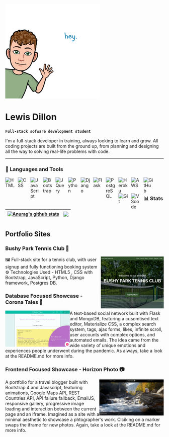 <img alt="Bitmoji" width="300px" style="padding-right:10px;" src="static/img/bitmoji_hey.png" />

<!--
**LewisMDillon/LewisMDillon** is a ✨ _special_ ✨ repository because its `README.md` (this file) appears on your GitHub profile.

Here are some ideas to get you started:

- 🔭 I’m currently working on ...
- 🌱 I’m currently learning ...
- 👯 I’m looking to collaborate on ...
- 🤔 I’m looking for help with ...
- 💬 Ask me about ...
- 📫 How to reach me: ...
- 😄 Pronouns: ...
- ⚡ Fun fact: ...
-->
 # Lewis Dillon

**`Full-stack sofware development student`**

I'm a full-stack developer in training, always looking to learn and grow. All coding projects are built from the ground up, from planning and designing all the way to solving real-life problems with code.

---

### 🧰 Languages and Tools

<img align="left" alt="HTML" width="30px" style="padding-right:10px;" src="https://cdn.jsdelivr.net/gh/devicons/devicon/icons/html5/html5-plain.svg" />
<img align="left" alt="CSS" width="30px" style="padding-right:10px;" src="https://cdn.jsdelivr.net/gh/devicons/devicon/icons/css3/css3-plain.svg" />
<img align="left" alt="JavaScript" width="30px" style="padding-right:10px;" src="https://cdn.jsdelivr.net/gh/devicons/devicon/icons/javascript/javascript-plain.svg" />
<img align="left" alt="Bootstrap" width="30px" style="padding-right:10px;" src="https://cdn.jsdelivr.net/gh/devicons/devicon/icons/bootstrap/bootstrap-original.svg" />
<img align="left" alt="JQuery" width="30px" style="padding-right:10px;" src="https://cdn.jsdelivr.net/gh/devicons/devicon/icons/jquery/jquery-original.svg" />
<img align="left" alt="Python" width="30px" style="padding-right:10px;" src="https://cdn.jsdelivr.net/gh/devicons/devicon/icons/python/python-plain.svg" />
<img align="left" alt="Django" width="30px" style="padding-right:10px;" src="https://cdn.jsdelivr.net/gh/devicons/devicon/icons/django/django-plain.svg" />
<img align="left" alt="Flask" width="30px" style="padding-right:10px;" src="https://cdn.jsdelivr.net/gh/devicons/devicon/icons/flask/flask-original.svg" />
<img align="left" alt="PostgreSQL" width="30px" style="padding-right:10px;" src="https://cdn.jsdelivr.net/gh/devicons/devicon/icons/postgresql/postgresql-original.svg" />
<img align="left" alt="Heroku" width="30px" style="padding-right:10px;" src="https://cdn.jsdelivr.net/gh/devicons/devicon/icons/heroku/heroku-original.svg" />
<img align="left" alt="AWS" width="30px" style="padding-right:10px;" src="https://cdn.jsdelivr.net/gh/devicons/devicon/icons/amazonwebservices/amazonwebservices-original.svg" />
<img align="left" alt="GitHub" width="30px" style="padding-right:10px;" src="https://cdn.jsdelivr.net/gh/devicons/devicon/icons/github/github-original.svg" />
<img align="left" alt="Git" width="30px" style="padding-right:10px;" src="https://cdn.jsdelivr.net/gh/devicons/devicon/icons/git/git-original.svg" />
<img align="left" alt="VScode" width="30px" style="padding-right:10px;" src="https://cdn.jsdelivr.net/gh/devicons/devicon/icons/vscode/vscode-original.svg" />
<br />

#

### 📊 Stats

| <a href="https://github.com/lewismdillon/github-readme-stats"><img align="center" src="https://github-readme-stats.vercel.app/api?username=lewismdillon&show_icons=true&include_all_commits=true&theme=vue&hide_border=true" alt="Anurag's github stats" /></a> | <a href="https://github.com/lewismdillon/github-readme-stats"><img align="center" src="https://github-readme-stats.vercel.app/api/top-langs/?username=lewismdillon&layout=compact&theme=vue&hide_border=true" /></a> |
| ------------- | ------------- |



#

## Portfolio Sites 
### Bushy Park Tennis Club 🎾
<a href="https://github.com/LewisMDillon/bushy-park-tennis-club-ld"><img align="right" width="200px" src="static/img/bushy_park.png" alt="Bushy Park Tennis Club"></a>
🖼️ Full-stack site for a tennis club, with user signup and fully functioning booking system
<br>
⚙️ Technologies Used - HTML5 , CSS with Bootstrap, JavaScript, Python, Django framework, Postgres DB.
  
### Database Focused Showcase - Corona Tales 📓
<a href="https://github.com/Ri-Dearg/corona-tales"><img align="left" src="https://github.com/Ri-Dearg/Ri-Dearg/raw/main/Corona%20Tales%20_%20Home.png" alt="Database Showcase"><a/>
A text-based social network built with Flask and MongoDB, featuring a cusomtised text editor, Materialize CSS, a complex search system, tags, ajax forms, likes, infinite scroll, user accounts with complex options, and automated emails. The idea came from the wide variety of unique emotions and experiences people underwent during the pandemic. As always, take a look at the README.md for more info.
  
### Frontend Focused Showcase - Horizon Photo 📷
<a href="https://github.com/Ri-Dearg/horizon-photo"><img align="right" src="https://github.com/Ri-Dearg/Ri-Dearg/raw/main/Horizon%20Photography%20_%20Home.png" alt="Frontend Showcase"><a/>
A portfolio for a travel blogger built with Bootstrap 4 and Javascript, featuring animations, Google Maps API, REST Countries API, API failure fallback, EmailJS, responsive gallery, progressive image loading and interaction between the current page and an iframe. Imagined as a site with a minimal aesthetic to showcase a phtographer's work. Clciking on a marker swaps the iframe for new photos. Again, take a look at the README.md for more info.


